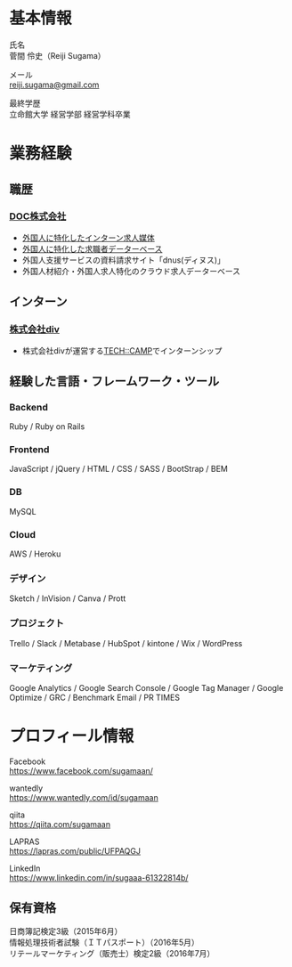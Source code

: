 # 基本情報
氏名  
菅間 伶史（Reiji Sugama）  

メール  
reiji.sugama@gmail.com  

最終学歴  
立命館大学 経営学部 経営学科卒業  

# 業務経験
## 職歴
### [DOC株式会社](https://www.doc-inc.com/)  
- [外国人に特化したインターン求人媒体](https://github.com/reiji11011/resume/blob/main/doc-intern.md)
- [外国人に特化した求職者データーベース](https://github.com/reiji11011/resume/blob/main/doc-agency.md)
- 外国人支援サービスの資料請求サイト「dnus(ディヌス)」
- 外国人材紹介・外国人求人特化のクラウド求人データーベース

## インターン
### [株式会社div](https://di-v.co.jp/)
- 株式会社divが運営する[TECH::CAMP](https://tech-camp.in/)でインターンシップ

## 経験した言語・フレームワーク・ツール
### Backend
Ruby / Ruby on Rails

### Frontend
JavaScript / jQuery / HTML / CSS / SASS / BootStrap / BEM

### DB
MySQL

### Cloud
AWS / Heroku

### デザイン
Sketch / InVision / Canva / Prott

### プロジェクト
Trello / Slack / Metabase / HubSpot / kintone / Wix / WordPress

### マーケティング
Google Analytics / Google Search Console / Google Tag Manager / Google Optimize / GRC / Benchmark Email / PR TIMES

# プロフィール情報
Facebook  
https://www.facebook.com/sugamaan/  

wantedly  
https://www.wantedly.com/id/sugamaan  

qiita  
https://qiita.com/sugamaan  

LAPRAS  
https://lapras.com/public/UFPAQGJ  

LinkedIn  
https://www.linkedin.com/in/sugaaa-61322814b/  

## 保有資格
日商簿記検定3級（2015年6月）  
情報処理技術者試験（ＩＴパスポート）（2016年5月）  
リテールマーケティング（販売士）検定2級（2016年7月）  

